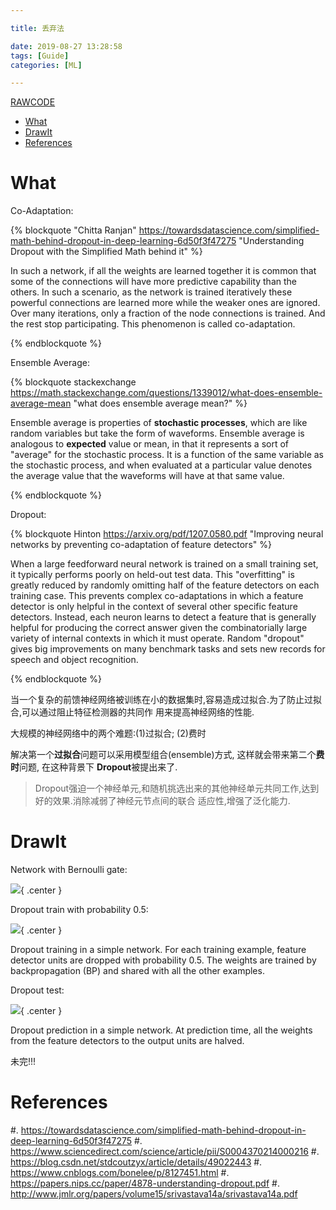 ```yaml
---

title: 丢弃法

date: 2019-08-27 13:28:58
tags: [Guide]
categories: [ML]

---
```


[RAWCODE](https://raw.githubusercontent.com/qrsforever/code_blog_post/master/Books/ML/dropout.md)

<!-- vim-markdown-toc GFM -->

* [What](#what)
* [DrawIt](#drawit)
* [References](#references)

<!-- vim-markdown-toc -->

<!-- more -->

# What

Co-Adaptation:

{% blockquote "Chitta Ranjan" https://towardsdatascience.com/simplified-math-behind-dropout-in-deep-learning-6d50f3f47275 "Understanding Dropout with the Simplified Math behind it" %}

In such a network, if all the weights are learned together it is common that some of the connections will
have more predictive capability than the others.  In such a scenario, as the network is trained
iteratively these powerful connections are learned more while the weaker ones are ignored. Over many
iterations, only a fraction of the node connections is trained. And the rest stop participating.  This
phenomenon is called co-adaptation.

{% endblockquote %}

Ensemble Average:

{% blockquote stackexchange https://math.stackexchange.com/questions/1339012/what-does-ensemble-average-mean "what does ensemble average mean?" %}

Ensemble average is properties of **stochastic processes**, which are like random variables but
take the form of waveforms. Ensemble average is analogous to **expected** value or mean, in that it represents
a sort of "average" for the stochastic process. It is a function of the same variable as the stochastic
process, and when evaluated at a particular value denotes the average value that the waveforms will have
at that same value.

{% endblockquote %}


Dropout:

{% blockquote Hinton https://arxiv.org/pdf/1207.0580.pdf "Improving neural networks by preventing co-adaptation of feature detectors" %}

When a large feedforward neural network is trained on a small training set, it typically performs poorly
on held-out test data. This "overfitting" is greatly reduced by randomly omitting half of the feature
detectors on each training case. This prevents complex co-adaptations in which a feature detector is only
helpful in the context of several other specific feature detectors. Instead, each neuron learns to detect
a feature that is generally helpful for producing the correct answer given the combinatorially large
variety of internal contexts in which it must operate. Random "dropout" gives big improvements on many
benchmark tasks and sets new records for speech and object recognition.

{% endblockquote %}

当一个复杂的前馈神经网络被训练在小的数据集时,容易造成过拟合.为了防止过拟合,可以通过阻止特征检测器的共同作
用来提高神经网络的性能.

大规模的神经网络中的两个难题:(1)过拟合; (2)费时

解决第一个**过拟合**问题可以采用模型组合(ensemble)方式, 这样就会带来第二个**费时**问题, 在这种背景下
**Dropout**被提出来了.

> Dropout强迫一个神经单元,和随机挑选出来的其他神经单元共同工作,达到好的效果.消除减弱了神经元节点间的联合
适应性,增强了泛化能力.

# DrawIt

Network with Bernoulli gate:

![](https://raw.githubusercontent.com/qrsforever/assets_blog_post/master/Books/ML/dropout_network.png){ .center }

Dropout train with probability 0.5:

![](https://raw.githubusercontent.com/qrsforever/assets_blog_post/master/Books/ML/dropout_train.jpg){ .center }

Dropout training in a simple network. For each training example, feature detector units are dropped with
probability 0.5. The weights are trained by backpropagation (BP) and shared with all the other examples.

Dropout test:

![](https://raw.githubusercontent.com/qrsforever/assets_blog_post/master/Books/ML/dropout_test.jpg){ .center }

Dropout prediction in a simple network. At prediction time, all the weights from the feature detectors to
the output units are halved.

未完!!!

# References

#. <https://towardsdatascience.com/simplified-math-behind-dropout-in-deep-learning-6d50f3f47275>
#. <https://www.sciencedirect.com/science/article/pii/S0004370214000216>
#. <https://blog.csdn.net/stdcoutzyx/article/details/49022443>
#. <https://www.cnblogs.com/bonelee/p/8127451.html>
#. <https://papers.nips.cc/paper/4878-understanding-dropout.pdf>
#. <http://www.jmlr.org/papers/volume15/srivastava14a/srivastava14a.pdf>

